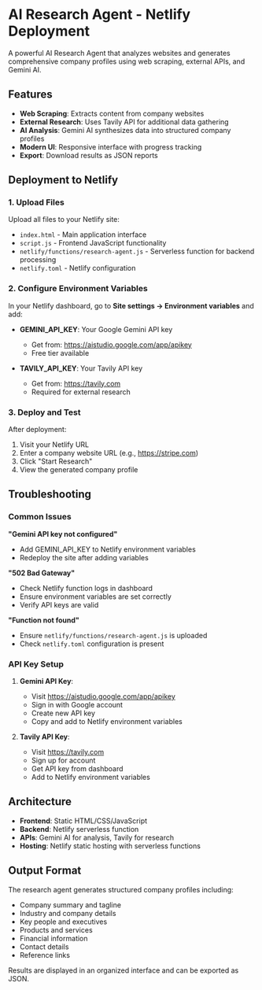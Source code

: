 # AI Research Agent - Netlify Deployment

A powerful AI Research Agent that analyzes websites and generates comprehensive company profiles using web scraping, external APIs, and Gemini AI.

## Features

- **Web Scraping**: Extracts content from company websites
- **External Research**: Uses Tavily API for additional data gathering
- **AI Analysis**: Gemini AI synthesizes data into structured company profiles
- **Modern UI**: Responsive interface with progress tracking
- **Export**: Download results as JSON reports

## Deployment to Netlify

### 1. Upload Files
Upload all files to your Netlify site:
- `index.html` - Main application interface
- `script.js` - Frontend JavaScript functionality
- `netlify/functions/research-agent.js` - Serverless function for backend processing
- `netlify.toml` - Netlify configuration

### 2. Configure Environment Variables

In your Netlify dashboard, go to **Site settings → Environment variables** and add:

- **GEMINI_API_KEY**: Your Google Gemini API key
  - Get from: https://aistudio.google.com/app/apikey
  - Free tier available

- **TAVILY_API_KEY**: Your Tavily API key  
  - Get from: https://tavily.com
  - Required for external research

### 3. Deploy and Test

After deployment:
1. Visit your Netlify URL
2. Enter a company website URL (e.g., https://stripe.com)
3. Click "Start Research"
4. View the generated company profile

## Troubleshooting

### Common Issues

**"Gemini API key not configured"**
- Add GEMINI_API_KEY to Netlify environment variables
- Redeploy the site after adding variables

**"502 Bad Gateway"**
- Check Netlify function logs in dashboard
- Ensure environment variables are set correctly
- Verify API keys are valid

**"Function not found"**
- Ensure `netlify/functions/research-agent.js` is uploaded
- Check `netlify.toml` configuration is present

### API Key Setup

1. **Gemini API Key**:
   - Visit https://aistudio.google.com/app/apikey
   - Sign in with Google account
   - Create new API key
   - Copy and add to Netlify environment variables

2. **Tavily API Key**:
   - Visit https://tavily.com
   - Sign up for account
   - Get API key from dashboard
   - Add to Netlify environment variables

## Architecture

- **Frontend**: Static HTML/CSS/JavaScript
- **Backend**: Netlify serverless function
- **APIs**: Gemini AI for analysis, Tavily for research
- **Hosting**: Netlify static hosting with serverless functions

## Output Format

The research agent generates structured company profiles including:
- Company summary and tagline
- Industry and company details
- Key people and executives
- Products and services
- Financial information
- Contact details
- Reference links

Results are displayed in an organized interface and can be exported as JSON.